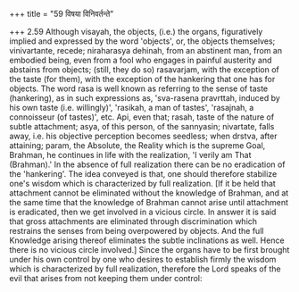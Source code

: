 +++
title = "59 विषया विनिवर्तन्ते"

+++
2.59 Although visayah, the objects, (i.e.) the organs, figuratively
implied and expressed by the word 'objects', or, the objects themselves;
vinivartante, recede; niraharasya dehinah, from an abstinent man, from
an embodied being, even from a fool who engages in painful austerity and
abstains from objects; (still, they do so) rasavarjam, with the
exception of the taste (for them), with the exception of the hankering
that one has for objects. The word rasa is well known as referring to
the sense of taste (hankering), as in such expressions as, 'sva-rasena
pravrttah, induced by his own taste (i.e. willingly)', 'rasikah, a man
of tastes', 'rasajnah, a connoisseur (of tastes)', etc. Api, even that;
rasah, taste of the nature of subtle attachment; asya, of this person,
of the sannyasin; nivartate, falls away, i.e. his objective perception
becomes seedless; when drstva, after attaining; param, the Absolute, the
Reality which is the supreme Goal, Brahman, he continues in life with
the realization, 'I verily am That (Brahman).' In the absence of full
realization there can be no eradication of the 'hankering'. The idea
conveyed is that, one should therefore stabilize one's wisdom which is
characterized by full realization. \[If it be held that attachment
cannot be eliminated without the knowledge of Brahman, and at the same
time that the knowledge of Brahman cannot arise until attachment is
eradicated, then we get involved in a vicious circle. In answer it is
said that gross attachments are eliminated through discrimination which
restrains the senses from being overpowered by objects. And the full
Knowledge arising thereof eliminates the subtle inclinations as well.
Hence there is no vicious circle involved.\] Since the organs have to be
first brought under his own control by one who desires to establish
firmly the wisdom which is characterized by full realization, therefore
the Lord speaks of the evil that arises from not keeping them under
control:
